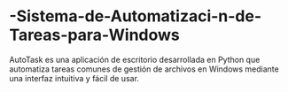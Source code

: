 # -Sistema-de-Automatizaci-n-de-Tareas-para-Windows
AutoTask es una aplicación de escritorio desarrollada en Python que automatiza tareas comunes de gestión de archivos en Windows mediante una interfaz intuitiva y fácil de usar.
